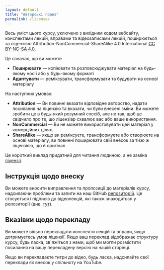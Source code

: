 ```yaml
---
layout: default
title: "Авторські права"
permalink: /license/
---
```


Весь уміст цього курсу, уключено з вихідним кодом вебсайту, конспектами лекцій, вправами та відеозаписами лекцій, поширюється за ліцензією Attribution-NonCommercial-ShareAlike 4.0 International [CC BY-NC-SA 4.0](https://creativecommons.org/licenses/by-nc-sa/4.0/).

Це означає, що ви можете
- **Поширювати** — копіювати та розповсюджувати матеріал на будь-якому носії або у будь-якому форматі
- **Адаптувати** — реміксувати, трансформувати та будувати на основі матеріалу

На наступних умовах:

- **Attribution** — Ви повинні вказати відповідне авторство, надати посилання на ліцензію та вказати, чи були внесені зміни. Ви можете зробити це в будь-який розумний спосіб, але не так, щоб це свідчило про те, що ліцензіар схвалює вас або ваше використання.
- **NonCommercial** — Ви не можете використовувати цей матеріал у комерційних цілях.
- **ShareAlike** — якщо ви реміксуєте, трансформуєте або створюєте на основі матеріалу, ви повинні поширювати свій внесок за тією ж ліцензією, що й оригінал.

Це короткий виклад придатний для читання людиною, а не заміна [ліцензії](https://creativecommons.org/licenses/by-nc-sa/4.0/legalcode).

## Інструкція щодо внеску

Ви можете вносити виправлення та пропозиції до матеріалів курсу, надсилаючи проблеми та запити на наш GitHub [репозиторій](https://github.com/missing-semester/missing-semester).
Це стосується і підписів до відеолекцій, які також знаходяться у репозиторії (див. [тут](https://github.com/missing-semester/missing-semester/tree/master/static/files/subtitles/2020)).

## Вказівки щодо перекладу

Ви можете вільно перекладати конспекти лекцій та вправи, якщо дотримуєтесь умов ліцензії.
Якщо ваш переклад відображає структуру курсу, будь ласка, зв'яжіться з нами, щоб ми могли розмістити посилання на вашу перекладену версію на нашій сторінці.

Якщо ви перекладаєте титри до відео, будь ласка, надсилайте свої переклади як внесок у спільноту на YouTube.
